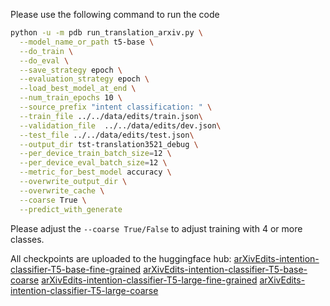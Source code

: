 Please use the following command to run the code
```sh
python -u -m pdb run_translation_arxiv.py \
  --model_name_or_path t5-base \
  --do_train \
  --do_eval \
  --save_strategy epoch \
  --evaluation_strategy epoch \
  --load_best_model_at_end \
  --num_train_epochs 10 \
  --source_prefix "intent classification: " \
  --train_file ../../data/edits/train.json\
  --validation_file  ../../data/edits/dev.json\
  --test_file ../../data/edits/test.json\
  --output_dir tst-translation3521_debug \
  --per_device_train_batch_size=12 \
  --per_device_eval_batch_size=12 \
  --metric_for_best_model accuracy \
  --overwrite_output_dir \
  --overwrite_cache \
  --coarse True \
  --predict_with_generate
```
Please adjust the `--coarse True/False` to adjust training with 4 or more classes.

All checkpoints are uploaded to the huggingface hub:
[arXivEdits-intention-classifier-T5-base-fine-grained](https://huggingface.co/chaojiang06/arXivEdits-intention-classifier-T5-base-fine-grained)
[arXivEdits-intention-classifier-T5-base-coarse](https://huggingface.co/chaojiang06/arXivEdits-intention-classifier-T5-base-coarse)
[arXivEdits-intention-classifier-T5-large-fine-grained](https://huggingface.co/chaojiang06/arXivEdits-intention-classifier-T5-large-fine-grained)
[arXivEdits-intention-classifier-T5-large-coarse](https://huggingface.co/chaojiang06/arXivEdits-intention-classifier-T5-large-coarse)
